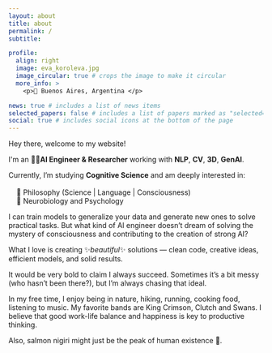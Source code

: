```yaml
---
layout: about
title: about
permalink: /
subtitle:

profile:
  align: right
  image: eva_koroleva.jpg
  image_circular: true # crops the image to make it circular
  more_info: >
    <p>📍 Buenos Aires, Argentina </p>

news: true # includes a list of news items
selected_papers: false # includes a list of papers marked as "selected={true}"
social: true # includes social icons at the bottom of the page
---
```


Hey there, welcome to my website!

I'm an 👩‍💻**AI Engineer & Researcher** working with **NLP**, **CV**, **3D**, **GenAI**.

Currently, I’m studying **Cognitive Science** and am deeply interested in:\
\
&nbsp;&nbsp;&nbsp;&nbsp;🤔 Philosophy (Science | Language | Consciousness)\
&nbsp;&nbsp;&nbsp;&nbsp;🧠 Neurobiology and Psychology

I can train models to generalize your data and generate new ones to solve practical tasks. But what kind of AI engineer doesn’t dream of solving the mystery of consciousness and contributing to the creation of strong AI?

What I love is creating ✨*beautiful*✨ solutions — clean code, creative ideas, efficient models, and solid results.

It would be very bold to claim I always succeed. Sometimes it’s a bit messy (who hasn’t been there?), but I’m always chasing that ideal.

In my free time, I enjoy being in nature, hiking, running, cooking food, listening to music. My favorite bands are King Crimson, Clutch and Swans. I believe that good work-life balance and happiness is key to productive thinking.

Also, salmon nigiri might just be the peak of human existence 🍣.